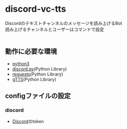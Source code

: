 # discord-vc-tts
Discordのテキストチャンネルのメッセージを読み上げるBot<br>
読み上げるチャンネルとユーザーはコマンドで設定<br>
<br>
## 動作に必要な環境
- [python3](https://www.python.org/downloads/)<br>
- [discord.py](https://github.com/Rapptz/discord.py)(Python Library)<br>
- [requests](https://github.com/requests/requests)(Python Library)<br>
- [gTTS](https://github.com/pndurette/gTTS)(Python Library)<br>

## configファイルの設定
### discord
- [Discord](https://discordapp.com/developers/applications/me)のtoken<br>
